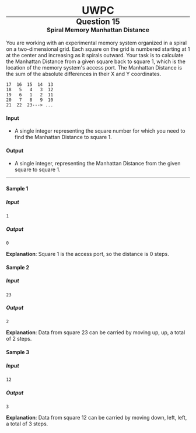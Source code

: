 <div align="center" >
    <h1 style="margin:0px"> UWPC </h1>
    <hr style="margin:0px">
    <h2 style="margin:0px"> Question 15 </h2>
    <h3 style="margin:0px"> Spiral Memory Manhattan Distance </h3>
</div>
<br>
You are working with an experimental memory system organized in a spiral on a two-dimensional grid. Each square on the grid is numbered starting at 1 at the center and increasing as it spirals outward. Your task is to calculate the Manhattan Distance from a given square back to square 1, which is the location of the memory system's access port. The Manhattan Distance is the sum of the absolute differences in their X and Y coordinates.

```
17  16  15  14  13
18   5   4   3  12
19   6   1   2  11
20   7   8   9  10
21  22  23---> ...
```

#### Input
 - A single integer representing the square number for which you need to find the Manhattan Distance to square 1.

#### Output
 - A single integer, representing the Manhattan Distance from the given square to square 1.

<hr>

#### Sample 1
##### Input
```
1
```
##### Output
```
0
```
**Explanation**: Square 1 is the access port, so the distance is 0 steps.


#### Sample 2
##### Input
```
23
```
##### Output
```
2
```
**Explanation**: Data from square 23 can be carried by moving up, up, a total of 2 steps.

#### Sample 3
##### Input
```
12
```
##### Output
```
3
```
**Explanation**: Data from square 12 can be carried by moving down, left, left, a total of 3 steps.